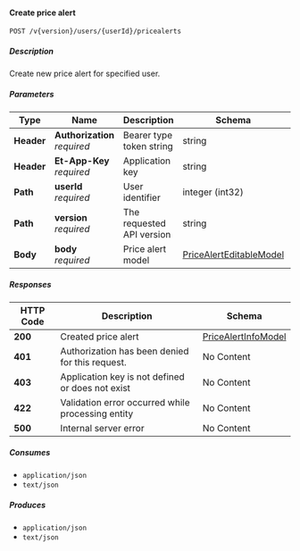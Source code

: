 
<a name="pricealerts_createpricealert"></a>
#### Create price alert
```
POST /v{version}/users/{userId}/pricealerts
```


##### Description
Create new price alert for specified user.


##### Parameters

|Type|Name|Description|Schema|Default|
|---|---|---|---|---|
|**Header**|**Authorization**  <br>*required*|Bearer type token string|string||
|**Header**|**Et-App-Key**  <br>*required*|Application key|string||
|**Path**|**userId**  <br>*required*|User identifier|integer (int32)||
|**Path**|**version**  <br>*required*|The requested API version|string|`"1"`|
|**Body**|**body**  <br>*required*|Price alert model|[PriceAlertEditableModel](#pricealerteditablemodel)||


##### Responses

|HTTP Code|Description|Schema|
|---|---|---|
|**200**|Created price alert|[PriceAlertInfoModel](#pricealertinfomodel)|
|**401**|Authorization has been denied for this request.|No Content|
|**403**|Application key is not defined or does not exist|No Content|
|**422**|Validation error occurred while processing entity|No Content|
|**500**|Internal server error|No Content|


##### Consumes

* `application/json`
* `text/json`


##### Produces

* `application/json`
* `text/json`



